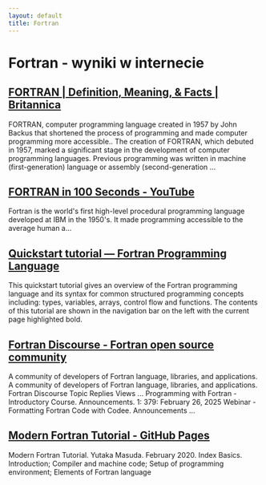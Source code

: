 ```yaml
---
layout: default
title: Fortran
---
```

# **Fortran - wyniki w internecie**
## [FORTRAN | Definition, Meaning, & Facts | Britannica](https://www.britannica.com/technology/FORTRAN)
FORTRAN, computer programming language created in 1957 by John Backus that shortened the process of programming and made computer programming more accessible.. The creation of FORTRAN, which debuted in 1957, marked a significant stage in the development of computer programming languages. Previous programming was written in machine (first-generation) language or assembly (second-generation ...
## [FORTRAN in 100 Seconds - YouTube](https://www.youtube.com/watch?v=NMWzgy8FsKs)
Fortran is the world's first high-level procedural programming language developed at IBM in the 1950's. It made programming accessible to the average human a...
## [Quickstart tutorial — Fortran Programming Language](https://fortran-lang.org/learn/quickstart/)
This quickstart tutorial gives an overview of the Fortran programming language and its syntax for common structured programming concepts including: types, variables, arrays, control flow and functions. The contents of this tutorial are shown in the navigation bar on the left with the current page highlighted bold.
## [Fortran Discourse - Fortran open source community](https://fortran-lang.discourse.group/)
A community of developers of Fortran language, libraries, and applications. A community of developers of Fortran language, libraries, and applications. Fortran Discourse Topic Replies Views ... Programming with Fortran - Introductory Course. Announcements. 1: 379: February 26, 2025 Webinar - Formatting Fortran Code with Codee. Announcements ...
## [Modern Fortran Tutorial - GitHub Pages](https://masuday.github.io/fortran_tutorial/index.html)
Modern Fortran Tutorial. Yutaka Masuda. February 2020. Index Basics. Introduction; Compiler and machine code; Setup of programming environment; Elements of Fortran language
